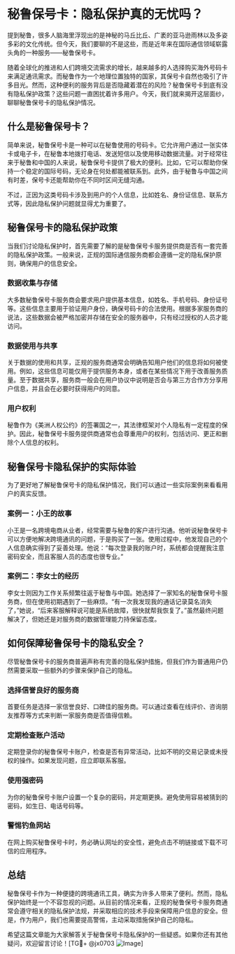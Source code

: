 # 秘鲁保号卡：隐私保护真的无忧吗？

提到秘鲁，很多人脑海里浮现出的是神秘的马丘比丘、广袤的亚马逊雨林以及多姿多彩的文化传统。但今天，我们要聊的不是这些，而是近年来在国际通信领域崭露头角的一种服务——秘鲁保号卡。

随着全球化的推进和人们跨境交流需求的增长，越来越多的人选择购买海外号码卡来满足通讯需求。而秘鲁作为一个地理位置独特的国家，其保号卡自然也吸引了许多目光。然而，这种便利的服务背后是否隐藏着潜在的风险？秘鲁保号卡到底有没有隐私保护政策？这些问题一直困扰着许多用户。今天，我们就来揭开这层面纱，聊聊秘鲁保号卡的隐私保护情况。

## 什么是秘鲁保号卡？

简单来说，秘鲁保号卡是一种可以在秘鲁使用的号码卡。它允许用户通过一张实体卡或电子卡，在秘鲁本地拨打电话、发送短信以及使用移动数据流量。对于经常往来于秘鲁和中国的人来说，秘鲁保号卡提供了极大的便利。比如，它可以帮助你保持一个稳定的国际号码，无论身在何处都能被联系到。此外，由于秘鲁与中国之间有时差，保号卡还能帮助你在不同时区间无缝沟通。

不过，正因为这类号码卡涉及到用户的个人信息，比如姓名、身份证信息、联系方式等，因此隐私保护问题就显得尤为重要了。

## 秘鲁保号卡的隐私保护政策

当我们讨论隐私保护时，首先需要了解的是秘鲁保号卡服务提供商是否有一套完善的隐私保护政策。一般来说，正规的国际通信服务商都会遵循一定的隐私保护原则，确保用户的信息安全。

### 数据收集与存储

大多数秘鲁保号卡服务商会要求用户提供基本信息，如姓名、手机号码、身份证号等。这些信息主要用于验证用户身份，确保号码卡的合法使用。根据多家服务商的说法，这些数据会被严格加密并存储在安全的服务器中，只有经过授权的人员才能访问。

### 数据使用与共享

关于数据的使用和共享，正规的服务商通常会明确告知用户他们的信息将如何被使用。例如，这些信息可能仅用于提供服务本身，或者在某些情况下用于改善服务质量。至于数据共享，服务商一般会在用户协议中说明是否会与第三方合作方分享用户信息，并且会在必要时获得用户的同意。

### 用户权利

秘鲁作为《美洲人权公约》的签署国之一，其法律框架对个人隐私有一定程度的保护。因此，秘鲁保号卡服务提供商通常也会尊重用户的权利，包括访问、更正和删除个人信息的权利。

## 秘鲁保号卡隐私保护的实际体验

为了更好地了解秘鲁保号卡的隐私保护情况，我们可以通过一些实际案例来看看用户的真实反馈。

### 案例一：小王的故事

小王是一名跨境电商从业者，经常需要与秘鲁的客户进行沟通。他听说秘鲁保号卡可以方便地解决跨境通讯的问题，于是购买了一张。使用过程中，他发现自己的个人信息确实得到了妥善处理。他说：“每次登录我的账户时，系统都会提醒我注意密码安全，而且客服人员的态度也很专业。”

### 案例二：李女士的经历

李女士则因为工作关系频繁往返于秘鲁与中国。她选择了一家知名的秘鲁保号卡服务商，但在使用初期遇到了一些麻烦。“有一次我发现我的通话记录莫名消失了，”她说，“后来客服解释说可能是系统故障，很快就帮我恢复了。”虽然最终问题解决了，但她还是对服务商的数据管理能力持保留态度。

## 如何保障秘鲁保号卡的隐私安全？

尽管秘鲁保号卡的服务商普遍声称有完善的隐私保护措施，但我们作为普通用户仍然需要采取一些额外的步骤来保护自己的隐私。

### 选择信誉良好的服务商

首要任务是选择一家信誉良好、口碑佳的服务商。可以通过查看在线评价、咨询朋友推荐等方式来判断一家服务商是否值得信赖。

### 定期检查账户活动

定期登录你的秘鲁保号卡账户，检查是否有异常活动，比如不明的交易记录或未授权的操作。如果发现问题，应立即联系客服。

### 使用强密码

为你的秘鲁保号卡账户设置一个复杂的密码，并定期更换。避免使用容易被猜到的密码，如生日、电话号码等。

### 警惕钓鱼网站

在网上购买秘鲁保号卡时，务必确认网址的安全性，避免点击不明链接或下载不可信的应用程序。

## 总结

秘鲁保号卡作为一种便捷的跨境通讯工具，确实为许多人带来了便利。然而，隐私保护始终是一个不容忽视的问题。从目前的情况来看，正规的秘鲁保号卡服务商通常会遵守相关的隐私保护法规，并采取相应的技术手段来保障用户信息的安全。但是，作为用户，我们也需要提高警惕，主动采取措施保护自己的隐私。

希望这篇文章能为大家解答关于秘鲁保号卡隐私保护的一些疑惑。如果你还有其他疑问，欢迎留言讨论！[TG💪+ @jx0703 ![Image](https://github.com/user-attachments/assets/dbca1d08-cadb-493c-b0ec-ad6f7a83f270)]